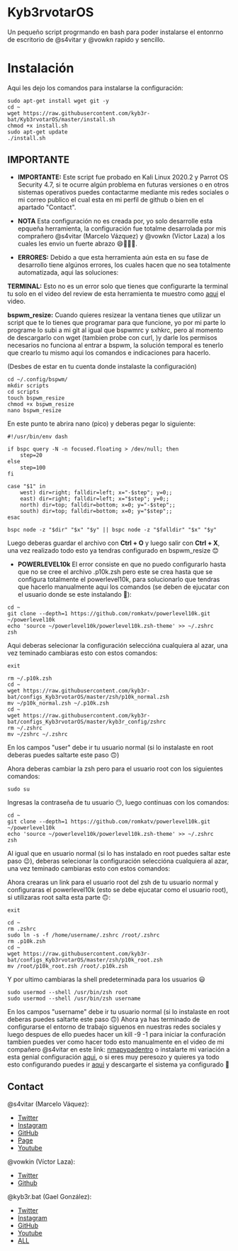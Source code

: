 # Kyb3rvotarOS

Un pequeño script progrmando en bash para poder instalarse el entonrno de escritorio de @s4vitar y @vowkn rapido y sencillo.


<h1>Instalación</h1>
 Aqui les dejo los comandos para instalarse la configuración:

```
sudo apt-get install wget git -y
cd ~
wget https://raw.githubusercontent.com/kyb3r-bat/Kyb3rvotarOS/master/install.sh
chmod +x install.sh
sudo apt-get update
./install.sh
```

<h2>IMPORTANTE</h2>

- **IMPORTANTE:** Este script fue probado en Kali Linux 2020.2 y Parrot OS Security 4.7, si te ocurre algún problema en futuras versiones o en otros sistemas operativos puedes contactarme mediante mis redes sociales o mi correo publico el cual esta en mi perfil de github o bien en el apartado "Contact".


- **NOTA** Esta configuración no es creada por, yo solo desarrolle esta epqueña herramienta, la configuración fue totalme desarrolada por mis comprañero @s4vitar (Marcelo Vázquez) y @vowkn (Víctor Laza) a los cuales les envio un fuerte abrazo 😄👨🏻‍💻.


- **ERRORES:** Debido a que esta herramienta aún esta en su fase de desarrollo tiene algúnos errores, los cuales hacen que no sea totalmente automatizada, aqui las soluciones:

**TERMINAL:** Esto no es un error solo que tienes que configurarte la terminal tu solo en el video del review de esta herramienta te muestro como [aqui]() el video.

**bspwm_resize:** Cuando quieres resizear la ventana tienes que utilizar un script que te lo tienes que programar para que funcione, yo por mi parte lo programe lo subi a mi git al igual que bspwmrc y sxhkrc, pero al momento de descargarlo con wget (tambien probe con curl, )y darle los permisos necesarios no funciona al entrar a bspwm, la solución temporal es tenerlo que crearlo tu mismo aqui los comandos e indicaciones para hacerlo.

(Desbes de estar en tu cuenta donde instalaste la configuración)

```
cd ~/.config/bspwm/
mkdir scripts
cd scripts
touch bspwm_resize
chmod +x bspwm_resize
nano bspwm_resize
```

En este punto te abrira nano (pico) y deberas pegar lo siguiente:

```
#!/usr/bin/env dash

if bspc query -N -n focused.floating > /dev/null; then
	step=20
else
	step=100
fi

case "$1" in
	west) dir=right; falldir=left; x="-$step"; y=0;;
	east) dir=right; falldir=left; x="$step"; y=0;;
	north) dir=top; falldir=bottom; x=0; y="-$step";;
	south) dir=top; falldir=bottom; x=0; y="$step";;
esac

bspc node -z "$dir" "$x" "$y" || bspc node -z "$falldir" "$x" "$y"
```

Luego deberas guardar el archivo con **Ctrl + O** y luego salir con **Ctrl + X**, una vez realizado todo esto ya tendras configurado en bspwm_resize 😊

- **POWERLEVEL10k** El error consiste en que no puedo configurarlo hasta que no se cree el archivo .p10k.zsh pero este se crea hasta que se configura totalmente el powerlevel10k, para solucionarlo que tendras que hacerlo manualmente aqui los comandos (se deben de ejucatar con el usuario donde se este instalando 🙂):

```
cd ~
git clone --depth=1 https://github.com/romkatv/powerlevel10k.git ~/powerlevel10k
echo 'source ~/powerlevel10k/powerlevel10k.zsh-theme' >> ~/.zshrc
zsh
```

Aqui deberas selecionar la configuración seleccióna cualquiera al azar, una vez teminado cambiaras esto con estos comandos:

```
exit
```

```
rm ~/.p10k.zsh
cd ~
wget https://raw.githubusercontent.com/kyb3r-bat/configs_Kyb3rvotarOS/master/zsh/p10k_normal.zsh
mv ~/p10k_normal.zsh ~/.p10k.zsh
cd ~
wget https://raw.githubusercontent.com/kyb3r-bat/configs_Kyb3rvotarOS/master/kyb3r_config/zshrc
rm ~/.zshrc
mv ~/zshrc ~/.zshrc
```

En los campos "user" debe ir tu usuario normal (si lo instalaste en root deberas puedes saltarte este paso 🙃)


Ahora deberas cambiar la zsh pero para el usuario root con los siguientes comandos:

```
sudo su
```

Ingresas la contraseña de tu usuario 😶, luego continuas con los comandos:

```
cd ~
git clone --depth=1 https://github.com/romkatv/powerlevel10k.git ~/powerlevel10k
echo 'source ~/powerlevel10k/powerlevel10k.zsh-theme' >> ~/.zshrc
zsh
```
Al igual que en usuario normal (si lo has instalado en root puedes saltar este paso 😉), deberas selecionar la configuración seleccióna cualquiera al azar, una vez teminado cambiaras esto con estos comandos:

Ahora crearas un link para el usuario root del zsh de tu usuario normal y configuraras el powerlevel10k (esto se debe ejucatar como el usuario root), si utilizaras root salta esta parte 🙃:

```
exit
```

```
cd ~
rm .zshrc
sudo ln -s -f /home/username/.zshrc /root/.zshrc
rm .p10k.zsh
cd ~
wget https://raw.githubusercontent.com/kyb3r-bat/configs_Kyb3rvotarOS/master/zsh/p10k_root.zsh
mv /root/p10k_root.zsh /root/.p10k.zsh
```

Y por ultimo cambiaras la shell predeterminada para los usuarios 😃

```
sudo usermod --shell /usr/bin/zsh root
sudo usermod --shell /usr/bin/zsh username
```

En los campos "username" debe ir tu usuario normal (si lo instalaste en root deberas puedes saltarte este paso 🙃)
Ahora ya has terminado de configurarse el entorno de trabajo siguenos en nuestras redes sociales y luego despues de ello puedes hacer un kill -9 -1 para iniciar la confuración tambien puedes ver como hacer todo esto manualmente en el video de mi compañero @s4vitar en este link:  [nmapypadentro](https://www.youtube.com/watch?v=MF4qRSedmEs&t=7848s) o instalarte mi variación a esta genial configuración [aqui](https://github.com/kyb3r-bat/configs_Kyb3rvotarOS/blob/master/kyb3r_config/Install.md), o si eres muy peresozo y quieres ya todo esto configurando puedes ir [aqui](https://github.com/kyb3r-bat/Kyb3rvotarOS/releases) y descargarte el sistema ya configurado 🤩


## Contact

@s4vitar (Marcelo Váquez):

- [Twitter](https://twitter.com/S4vitar)
- [Instagram](https://www.instagram.com/s4vitarx/)
- [GitHub](https://www.github.com/s4vitar)
- [Page](https://s4vitar.github.io)
- [Youtube](https://www.youtube.com/channel/UCNHWpNqiM8yOQcHXtsluD7Q)

@vowkin (Víctor Laza):

- [Twitter](https://twitter.com/by_orux)
- [Github](https://github.com/vowkn)

@kyb3r.bat (Gael González):

- [Twitter](https://twitter.com/kyb3r_bat)
- [Instagram](https://www.instagram.com/kyb3r_bat/)
- [GitHub](https://www.github.com/kyb3r-bat)
- [Youtube](https://www.youtube.com/channel/UC9DHO7qi_-bLPquT0MLyyxQ)
- [ALL](https://allmylinks.com/kyb3r-bat)
<!--- [Page](https://byt3.exe.github.com)-->
